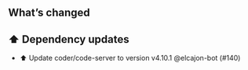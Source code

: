## What’s changed
## ⬆️ Dependency updates

- ⬆️ Update coder/code-server to version v4.10.1 @elcajon-bot (#140)
